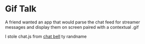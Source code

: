 # Gif Talk
A friend wanted an app that would parse the chat feed for streamer messages and display them on screen paired with a contextual .gif

I stole chat.js from [chat bell](https://github.com/musakui/chat-bell) ty randname